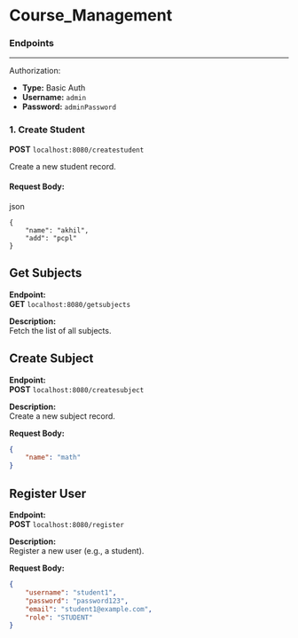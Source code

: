 # Course_Management


### Endpoints

---

Authorization:
- **Type:** Basic Auth
- **Username:** `admin`
- **Password:** `adminPassword`


### 1. Create Student

**POST** `localhost:8080/createstudent`

Create a new student record.

#### Request Body:
json
```
{
    "name": "akhil",
    "add": "pcpl"
}
```
## Get Subjects

**Endpoint:**  
**GET** `localhost:8080/getsubjects`

**Description:**  
Fetch the list of all subjects.

## Create Subject

**Endpoint:**  
**POST** `localhost:8080/createsubject`

**Description:**  
Create a new subject record.

**Request Body:**  
```json
{
    "name": "math"
}
```

## Register User

**Endpoint:**  
**POST** `localhost:8080/register`

**Description:**  
Register a new user (e.g., a student).

**Request Body:**  
```json
{
    "username": "student1",
    "password": "password123",
    "email": "student1@example.com",
    "role": "STUDENT"
}
```


